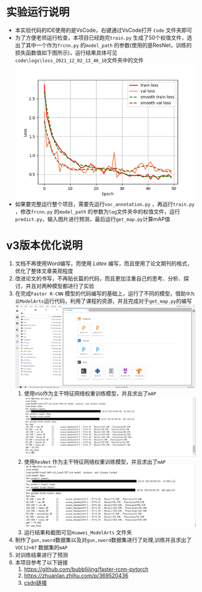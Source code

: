# 实验运行说明

* 本实验代码的IDE使用的是VsCode，右键通过VsCode打开 `Code` 文件夹即可
* 为了方便老师运行检查，本项目已经跑完`train.py` 生成了50个权值文件，选出了其中一个作为`frcnn.py`  的`model_path` 的参数(使用的是ResNet，训练的损失函数值如下图所示)，运行结果具体可见`code\logs\loss_2021_12_02_13_46_18`文件夹中的文件
  ![epoch_loss_2021_12_02_13_46_18](https://github.com/ytWu1314/Object-detection-based-on-Faster-R-CNN/blob/6a4edc829a6606b6b6e5e573d1faea9980c5738f/Code/logs/loss_2021_12_02_13_46_18/epoch_loss_2021_12_02_13_46_18.png)
* 如果要完整运行整个项目，需要先运行`voc_annotation.py` ，再运行`train.py` ，修改`frcnn.py`  的`model_path` 的参数为`log`文件夹中的权值文件，运行`predict.py`，输入图片进行预测，最后运行`get_map.py`计算mAP值 



# v3版本优化说明

1. 文档不再使用Word编写，而使用 $Latex$  编写，而且使用了论文期刊的格式，优化了整体文章美观程度
2. 改进论文的书写，不再贴长篇的代码，而且更加注重自己的思考、分析、探讨，并且对两种模型都进行了实验
3. 在完成`Faster R-CNN` 模型的代码编写的基础上，运行了不同的模型，借助`华为云ModelArts`运行代码，利用了课程的资源，并且完成对于`get_map.py`的编写![HuaweiModeArts2](https://github.com/ytWu1314/Object-detection-based-on-Faster-R-CNN/blob/6a4edc829a6606b6b6e5e573d1faea9980c5738f/Huawei_ModelArts/HuaweiModeArts2.png)
   1. 使用`VGG`作为主干特征网络权重训练模型，并且求出了`mAP`![mAP_VGG](https://github.com/ytWu1314/Object-detection-based-on-Faster-R-CNN/blob/6a4edc829a6606b6b6e5e573d1faea9980c5738f/Huawei_ModelArts/mAP_VGG.png)
   2. 使用`ResNet` 作为主干特征网络权重训练模型，并且求出了`mAP`![mAP_ResNet](https://github.com/ytWu1314/Object-detection-based-on-Faster-R-CNN/blob/6a4edc829a6606b6b6e5e573d1faea9980c5738f/Huawei_ModelArts/mAP_ResNet.png)
   3. 运行结果和截图可见`Huawei_ModelArts` 文件夹
4. 制作了`gun,sword`数据集以及对`gun,sword`数据集进行了处理,训练并且求出了`VOC12+07` 数据集的`mAP`
5. 对训练结果进行了预测
6. 本项目参考了以下链接
   1. https://github.com/bubbliiiing/faster-rcnn-pytorch
   2. https://zhuanlan.zhihu.com/p/369520436
   3. [csdn链接](https://blog.csdn.net/weixin_44791964/article/details/105739918?ops_request_misc=%257B%2522request%255Fid%2522%253A%2522163843230816780264068682%2522%252C%2522scm%2522%253A%252220140713.130102334.pc%255Fblog.%2522%257D&request_id=163843230816780264068682&biz_id=0&utm_medium=distribute.pc_search_result.none-task-blog-2~blog~first_rank_v2~rank_v29-3-105739918.pc_v2_rank_blog_default&utm_term=Pytorch&spm=1018.2226.3001.4450)


